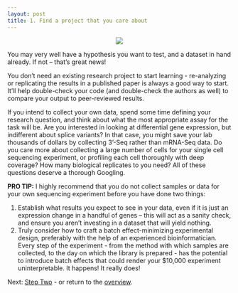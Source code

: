 ```yaml
---
layout: post
title: 1. Find a project that you care about
---
```

<p align="center">
  <img src="https://media1.giphy.com/media/XQIoQJWScAtfa/source.gif">
</p>

You may very well have a hypothesis you want to test, and a dataset in hand already. If not – that’s great news! 

You don’t need an existing research project to start learning - re-analyzing or replicating the results in a published paper is always a good way to start. It’ll help double-check your code (and double-check the authors as well) to compare your output to peer-reviewed results.

If you intend to collect your own data, spend some time defining your research question, and think about what the most appropriate assay for the task will be. Are you interested in looking at differential gene expression, but indifferent about splice variants? In that case, you might save your lab thousands of dollars by collecting 3’-Seq rather than mRNA-Seq data. Do you care more about collecting a large number of cells for your single cell sequencing experiment, or profiling each cell thoroughly with deep coverage? How many biological replicates to you need? All of these questions deserve a thorough Googling.

<p class="message">
  <b>PRO TIP:</b> I highly recommend that you do not collect samples or data for your own sequencing experiment before you have done two things:

<ol>
<li>Establish what results you expect to see in your data, even if it is just an expression change in a handful of genes – this will act as a sanity check, and ensure you aren’t investing in a dataset that will yield nothing.</li>
<li>Truly consider how to craft a batch effect-minimizing experimental design, preferably with the help of an experienced bioinformatician. Every step of the experiment - from the method with which samples are collected, to the day on which the library is prepared - has the potential to introduce batch effects that could render your $10,000 experiment uninterpretable. It happens! It really does!</li>
</ol>

</p>


Next: [Step Two](https://kmuench.github.io/2020/03/18/step-2/) - or return to the [overview](https://kmuench.github.io/2020/03/18/ten-steps-to-bioinf/).
